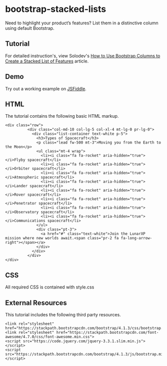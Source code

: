# bootstrap-stacked-lists
Need to highlight your product’s features? List them in a distinctive column using default Bootstrap.

## Tutorial
For detailed instruction's, view Solodev's [How to Use Bootstrap Columns to Create a Stacked List of Features](https://www.solodev.com/blog/how-to-use-bootstrap-columns-to-create-a-stacked-list-of-features.stml) article.

## Demo
  		  
Try out a working example on [JSFiddle](https://jsfiddle.net/solodev/zuq4cfnj/).

## HTML

The tutorial contains the following basic HTML markup.

```
<div class="row">
          <div class="col-md-10 col-lg-5 col-xl-4 mt-lg-0 pr-lg-0">
            <div class="list-container text-white p-5">
              <h3>Types of Spacecraft</h3>
              <p class="lead fw-500 mt-3">Moving you from the Earth to the Moon</p>
              <ul class="mt-4 wrap">
                <li><i class="fa fa-rocket" aria-hidden="true"></i>Flyby spacecraft</li>
                <li><i class="fa fa-rocket" aria-hidden="true"></i>Orbiter spacecraft</li>
                <li><i class="fa fa-rocket" aria-hidden="true"></i>Atmospheric spacecraft</li>
                <li><i class="fa fa-rocket" aria-hidden="true"></i>Lander spacecraft</li>
                <li><i class="fa fa-rocket" aria-hidden="true"></i>Rover spacecraft</li>
                <li><i class="fa fa-rocket" aria-hidden="true"></i>Penetrator spacecraft</li>
                <li><i class="fa fa-rocket" aria-hidden="true"></i>Observatory spacecraft</li>
                <li><i class="fa fa-rocket" aria-hidden="true"></i>Communications spacecraft</li>
              </ul>
              <div class="pt-3">
                <a href="#" class="text-white">Join the LunarXP mission where new worlds await.<span class="pr-2 fa fa-long-arrow-right"></span></a>
              </div>
            </div>
          </div>
</div>
```

## CSS
All required CSS is contained with style.css

## External Resources
This tutorial includes the following third party resources.

```
<link rel="stylesheet" href="https://stackpath.bootstrapcdn.com/bootstrap/4.1.3/css/bootstrap.min.css">
<link rel="stylesheet" href="https://stackpath.bootstrapcdn.com/font-awesome/4.7.0/css/font-awesome.min.css">
<script src="https://code.jquery.com/jquery-3.3.1.slim.min.js"></script>
<script src="https://stackpath.bootstrapcdn.com/bootstrap/4.1.3/js/bootstrap.min.js"></script>
```
